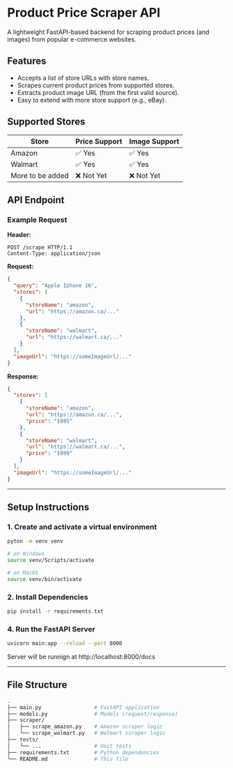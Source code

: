 # Product Price Scraper API

A lightweight FastAPI-based backend for scraping product prices (and images) from popular e-commerce websites.

## Features

- Accepts a list of store URLs with store names.
- Scrapes current product prices from supported stores.
- Extracts product image URL (from the first valid source).
- Easy to extend with more store support (e.g., eBay).

## Supported Stores

| Store            | Price Support | Image Support |
| ---------------- | ------------- | ------------- |
| Amazon           | ✅ Yes        | ✅ Yes        |
| Walmart          | ✅ Yes        | ✅ Yes        |
| More to be added | ❌ Not Yet    | ❌ Not Yet    |

## API Endpoint

### Example Request

**Header:**

```http
POST /scrape HTTP/1.1
Content-Type: application/json
```

**Request:**

```json
{
  "query": "Apple Iphone 16",
  "stores": [
    {
      "storeName": "amazon",
      "url": "https://amazon.ca/..."
    },
    {
      "storeName": "walmart",
      "url": "https://walmart.ca/..."
    }
  ],
  "imageUrl": "https://someImageUrl/..."
}
```

**Response:**

```json
{
  "stores": [
    {
      "storeName": "amazon",
      "url": "https://amazon.ca/...",
      "price": "$995"
    },
    {
      "storeName": "walmart",
      "url": "https://walmart.ca/...",
      "price": "$999"
    }
  ],
  "imageUrl": "https://someImageUrl/..."
}
```

---

## Setup Instructions

### 1. Create and activate a virtual environment

```bash
pyton -m venv venv

# on Windows
source venv/Scripts/activate

# on MacOS
source venv/bin/activate
```

### 2. Install Dependencies

```bash
pip install -r requirements.txt
```

### 4. Run the FastAPI Server

```bash
uvicorn main:app --reload --port 8000
```

Server will be runnign at http://localhost:8000/docs

---

## File Structure

```bash
.
├── main.py                 # FastAPI application
├── models.py               # Models (request/response)
├── scraper/
│   ├── scrape_amazon.py    # Amazon scraper logic
│   └── scrape_walmart.py   # Walmart scraper logic
├── tests/
│   └── ...                 # Unit tests
├── requirements.txt        # Python dependencies
└── README.md               # This file
```
